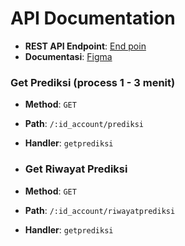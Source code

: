 # API Documentation

- **REST API Endpoint**: [End poin](https://model-moneo-pyy3zhb4pa-et.a.run.app/)
- **Documentasi**: [Figma](https://www.figma.com/file/I41CrUyCWdJ3KnH2yngDIz/Job-Desk-ML?type=whiteboard&node-id=0-1&t=BDrndohN3geExaRh-0)

### Get Prediksi (process 1 - 3 menit)

- **Method**: `GET`
- **Path**: `/:id_account/prediksi`
- **Handler**: `getprediksi`

- ### Get Riwayat Prediksi

- **Method**: `GET`
- **Path**: `/:id_account/riwayatprediksi`
- **Handler**: `getprediksi`
